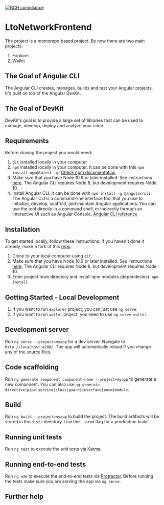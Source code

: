 [![BCH compliance](https://bettercodehub.com/edge/badge/legalthings/lto-network-frontend?branch=master)](https://bettercodehub.com/)

# LtoNetworkFrontend

<!-- This project was generated with [Angular CLI](https://github.com/angular/angular-cli) using [Nrwl Nx](https://nrwl.io/nx).  -->
The project is a momorepo based project. 
By now there are two main projects:
1. Explorer
1. Wallet

## The Goal of Angular CLI

The Angular CLI creates, manages, builds and test your Angular projects. It's built on top of the
Angular DevKit.

## The Goal of DevKit

DevKit's goal is to provide a large set of libraries that can be used to manage, develop, deploy and
analyze your code.

## Requirements

Before cloning the project you would need:
1. `git` isntalled locally in your computer
1. `npm` installed locally in your computer. It can be done with this `npm install npm@latest -g`. [Check npm documentation](https://docs.npmjs.com/)
1. Make sure that you have Node 10.9 or later installed. See instructions [here](https://nodejs.org/en/download/). The Angular CLI requires Node 8, but development requires Node 10.
1. Install Angular CLI. It can be done with `npm install -g @angular/cli`. The Angular CLI is a command-line interface tool that you use to initialize, develop, scaffold, and maintain Angular applications. You can use the tool directly in a command shell, or indirectly through an interactive UI such as Angular Console. [Angular CLI reference](https://angular.io/cli#cli-command-reference)

## Installation

To get started locally, follow these instructions:
If you haven't done it already, make a fork of this [repo](https://github.com/legalthings/lto-network-frontend/fork).
1. Clone to your local computer using `git`.
1. Make sure that you have Node 10.9 or later installed. See instructions [here](https://nodejs.org/en/download/). The Angular CLI requires Node 8, but development requires Node 10.
1. Enter project main directory and install npm modules (dependecies): `npm install`.

## Getting Started - Local Development

1. If you want to run `explorer` project, you can just use `ng serve`.
1. If you want to run `wallet` project, you need to use `ng serve wallet`.


<!-- ## Nrwl Extensions for Angular (Nx)

<a href="https://nrwl.io/nx"><img src="https://preview.ibb.co/mW6sdw/nx_logo.png"></a>

Nx is an open source toolkit for enterprise Angular applications.

Nx is designed to help you create and build enterprise grade Angular applications. It provides an opinionated approach to application project structure and patterns.

## Quick Start & Documentation

[Watch a 5-minute video on how to get started with Nx.](http://nrwl.io/nx)

## Generate your first application

Run `ng generate app myapp` to generate an application. When using Nx, you can create multiple applications and libraries in the same CLI workspace. Read more [here](http://nrwl.io/nx). -->

## Development server

Run `ng serve --project=myapp` for a dev server. Navigate to `http://localhost:4200/`. The app will automatically reload if you change any of the source files.

## Code scaffolding

Run `ng generate component component-name --project=myapp` to generate a new component. You can also use `ng generate directive|pipe|service|class|guard|interface|enum|module`.

## Build

Run `ng build --project=myapp` to build the project. The build artifacts will be stored in the `dist/` directory. Use the `--prod` flag for a production build.

## Running unit tests

Run `ng test` to execute the unit tests via [Karma](https://karma-runner.github.io).

## Running end-to-end tests

Run `ng e2e` to execute the end-to-end tests via [Protractor](http://www.protractortest.org/).
Before running the tests make sure you are serving the app via `ng serve`.

## Further help

<!-- To get more help on the Angular CLI use `ng help` or go check out the [Angular CLI README](https://github.com/angular/angular-cli/blob/master/README.md). -->
